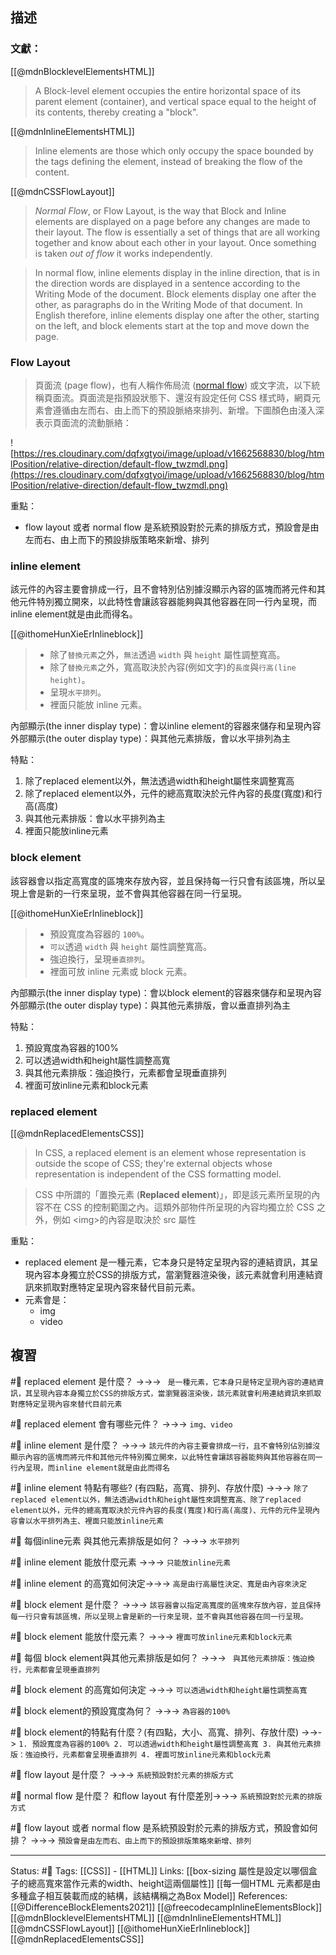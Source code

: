 ## 描述


### 文獻：
[[@mdnBlocklevelElementsHTML]]
> A Block-level element occupies the entire horizontal space of its parent element (container), and vertical space equal to the height of its contents, thereby creating a "block".


[[@mdnInlineElementsHTML]]
> Inline elements are those which only occupy the space bounded by the tags defining the element, instead of breaking the flow of the content.

[[@mdnCSSFlowLayout]]
> _Normal Flow_, or Flow Layout, is the way that Block and Inline elements are displayed on a page before any changes are made to their layout. The flow is essentially a set of things that are all working together and know about each other in your layout. Once something is taken _out of flow_ it works independently.

> In normal flow, inline elements display in the inline direction, that is in the direction words are displayed in a sentence according to the Writing Mode of the document. Block elements display one after the other, as paragraphs do in the Writing Mode of that document. In English therefore, inline elements display one after the other, starting on the left, and block elements start at the top and move down the page.

### Flow Layout 



> 頁面流 (page flow)，也有人稱作佈局流 ([normal flow](https://developer.mozilla.org/zh-CN/docs/Learn/CSS/CSS_layout/normal_flow)) 或文字流，以下統稱頁面流。頁面流是指預設狀態下、還沒有設定任何 CSS 樣式時，網頁元素會遵循由左而右、由上而下的預設脈絡來排列、新增。下圖顏色由淺入深表示頁面流的流動脈絡：

![https://res.cloudinary.com/dqfxgtyoi/image/upload/v1662568830/blog/htmlPosition/relative-direction/default-flow_twzmdl.png](https://res.cloudinary.com/dqfxgtyoi/image/upload/v1662568830/blog/htmlPosition/relative-direction/default-flow_twzmdl.png)

重點：
- flow layout 或者 normal flow 是系統預設對於元素的排版方式，預設會是由左而右、由上而下的預設排版策略來新增、排列

### inline element

該元件的內容主要會排成一行，且不會特別佔別據沒顯示內容的區塊而將元件和其他元件特別獨立開來，以此特性會讓該容器能夠與其他容器在同一行內呈現，而inline element就是由此而得名。


[[@ithomeHunXieErInlineblock]]
> -   除了`替換元素`之外，`無法`透過 `width` 與 `height` 屬性調整寬高。
> -   除了`替換元素`之外，寬高取決於內容(例如文字)的`長度`與`行高(line height)`。
> -   呈現`水平排列`。
> -   裡面只能放 inline 元素。


內部顯示(the inner display type)：會以inline element的容器來儲存和呈現內容
外部顯示(the outer display type)：與其他元素排版，會以水平排列為主


特點：
1. 除了replaced element以外，無法透過width和height屬性來調整寬高
2. 除了replaced element以外，元件的總高寬取決於元件內容的長度(寬度)和行高(高度)
3. 與其他元素排版：會以水平排列為主
4. 裡面只能放inline元素

  
### block element

該容器會以指定高寬度的區塊來存放內容，並且保持每一行只會有該區塊，所以呈現上會是新的一行來呈現，並不會與其他容器在同一行呈現。


[[@ithomeHunXieErInlineblock]]
> -   預設寬度為容器的 `100%`。
> -   `可以`透過 `width` 與 `height` 屬性調整寬高。
> -   強迫換行，呈現`垂直排列`。
> -   裡面可放 inline 元素或 block 元素。


內部顯示(the inner display type)：會以block element的容器來儲存和呈現內容
外部顯示(the outer display type)：與其他元素排版，會以垂直排列為主

特點：
1. 預設寬度為容器的100%
2. 可以透過width和height屬性調整高寬
3. 與其他元素排版：強迫換行，元素都會呈現垂直排列
4. 裡面可放inline元素和block元素


### replaced element
[[@mdnReplacedElementsCSS]]
> In CSS, a replaced element is an element whose representation is outside the scope of CSS; they're external objects whose representation is independent of the CSS formatting model.

> CSS 中所謂的「置換元素 (**Replaced element**)」，即是該元素所呈現的內容不在 CSS 的控制範圍之內。這類外部物件所呈現的內容均獨立於 CSS 之外，例如 \<img\>的內容是取決於 src 屬性

重點：
- replaced element 是一種元素，它本身只是特定呈現內容的連結資訊，其呈現內容本身獨立於CSS的排版方式，當瀏覽器渲染後，該元素就會利用連結資訊來抓取對應特定呈現內容來替代目前元素。
- 元素會是：
	- img
	- video

## 複習

#🧠 replaced element 是什麼？ ->->-> ` 是一種元素，它本身只是特定呈現內容的連結資訊，其呈現內容本身獨立於CSS的排版方式，當瀏覽器渲染後，該元素就會利用連結資訊來抓取對應特定呈現內容來替代目前元素`
<!--SR:!2023-12-02,103,230-->

#🧠 replaced element 會有哪些元件？ ->->-> `img、video`
<!--SR:!2025-02-05,534,250-->

#🧠 inline element 是什麼？ ->->-> `該元件的內容主要會排成一行，且不會特別佔別據沒顯示內容的區塊而將元件和其他元件特別獨立開來，以此特性會讓該容器能夠與其他容器在同一行內呈現，而inline element就是由此而得名`
<!--SR:!2023-12-04,101,230-->

#🧠 inline element 特點有哪些? (有四點，高寬、排列、存放什麼) ->->-> `除了replaced element以外，無法透過width和height屬性來調整寬高、除了replaced element以外，元件的總高寬取決於元件內容的長度(寬度)和行高(高度)、元件的元件呈現內容會以水平排列為主、裡面只能放inline元素`
<!--SR:!2023-12-04,102,230-->


#🧠 每個inline元素 與其他元素排版是如何？ ->->-> `水平排列`
<!--SR:!2023-12-03,104,230-->

#🧠 inline element 能放什麼元素 ->->-> `只能放inline元素`
<!--SR:!2024-09-25,456,250-->

#🧠  inline element 的高寬如何決定->->-> `高是由行高屬性決定、寬是由內容來決定`
<!--SR:!2023-11-22,89,230-->

#🧠 block element 是什麼？ ->->-> `該容器會以指定高寬度的區塊來存放內容，並且保持每一行只會有該區塊，所以呈現上會是新的一行來呈現，並不會與其他容器在同一行呈現。`
<!--SR:!2023-11-27,98,230-->

#🧠 block element 能放什麼元素？ ->->-> `裡面可放inline元素和block元素`
<!--SR:!2025-03-05,557,250-->

#🧠 每個 block element與其他元素排版是如何？ ->->-> ` 與其他元素排版：強迫換行，元素都會呈現垂直排列`
<!--SR:!2023-12-05,101,230-->

#🧠 block element 的高寬如何決定 ->->-> `可以透過width和height屬性調整高寬`
<!--SR:!2024-07-29,311,230-->

#🧠 block element的預設寬度為何？ ->->-> `為容器的100%`
<!--SR:!2025-02-06,535,250-->

#🧠 block element的特點有什麼？(有四點，大小、高寬、排列、存放什麼) ->->-> `1. 預設寬度為容器的100% 2. 可以透過width和height屬性調整高寬 3. 與其他元素排版：強迫換行，元素都會呈現垂直排列 4. 裡面可放inline元素和block元素`
<!--SR:!2023-11-22,88,230-->


#🧠 flow layout 是什麼？ ->->-> `系統預設對於元素的排版方式`
<!--SR:!2024-09-29,454,250-->

#🧠 normal flow 是什麼？ 和flow layout 有什麼差別->->-> `系統預設對於元素的排版方式`
<!--SR:!2025-02-18,549,250-->

#🧠 flow layout 或者 normal flow 是系統預設對於元素的排版方式，預設會如何排？ ->->-> `預設會是由左而右、由上而下的預設排版策略來新增、排列`
<!--SR:!2025-03-02,559,250-->

---
Status: #🌱 
Tags:
[[CSS]] - [[HTML]]
Links:
[[box-sizing 屬性是設定以哪個盒子的總高寬來當作元素的width、height這兩個屬性]]
[[每一個HTML 元素都是由多種盒子相互裝載而成的結構，該結構稱之為Box Model]]
References:
[[@DifferenceBlockElements2021]]
[[@freecodecampInlineElementsBlock]]
[[@mdnBlocklevelElementsHTML]]
[[@mdnInlineElementsHTML]]
[[@mdnCSSFlowLayout]]
[[@ithomeHunXieErInlineblock]]
[[@mdnReplacedElementsCSS]]